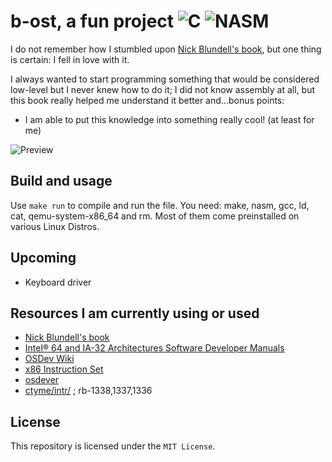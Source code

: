 # b-ost, a fun project ![C](https://img.shields.io/badge/Language-C-blue) ![NASM](https://img.shields.io/badge/Assembler-NASM-blue) 


I do not remember how I stumbled upon [Nick Blundell's book](https://www.cs.bham.ac.uk/~exr/lectures/opsys/10_11/lectures/os-dev.pdf), but one thing is certain: I fell in love with it. 

I always wanted to start programming something that would be considered low-level but I never knew how to do it; I did not know assembly at all, but this book really helped me understand it better and...bonus points: 
* I am able to put this knowledge into something really cool! (at least for me)

![Preview](https://i.imgur.com/FVTo4ob.png)

## Build and usage
Use ```make run``` to compile and run the file.
You need: make, nasm, gcc, ld, cat, qemu-system-x86_64 and rm. Most of them come preinstalled on various Linux Distros.

## Upcoming
- Keyboard driver

## Resources I am currently using or used
* [Nick Blundell's book](https://www.cs.bham.ac.uk/~exr/lectures/opsys/10_11/lectures/os-dev.pdf)
* [Intel® 64 and IA-32 Architectures Software Developer Manuals](https://www.intel.com/content/www/us/en/developer/articles/technical/intel-sdm.html)
* [OSDev Wiki](https://wiki.osdev.org/)
* [x86 Instruction Set](https://www.felixcloutier.com/x86/)
* [osdever](http://www.osdever.net/FreeVGA/vga/portidx.htm)
* [ctyme/intr/](https://www.ctyme.com/intr/) ; rb-1338,1337,1336

## License
This repository is licensed under the ```MIT License```.
